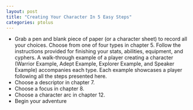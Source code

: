 ```yaml
---
layout: post
title: "Creating Your Character In 5 Easy Steps"
categories: ptolus
---
```


- Grab a pen and blank piece of paper (or a character sheet) to record all your choices. Choose from one of four types in chapter 5. Follow the instructions provided for finishing your stats, abilities, equipment, and cyphers.  A walk-through example of a player creating a character (Warrior Example, Adept Example, Explorer Example, and Speaker Example) accompanies each type. Each example showcases a player following all the steps presented here.
- Choose a descriptor in chapter 7.
- Choose a focus in chapter 8.
- Choose a character arc in chapter 12.
- Begin your adventure
